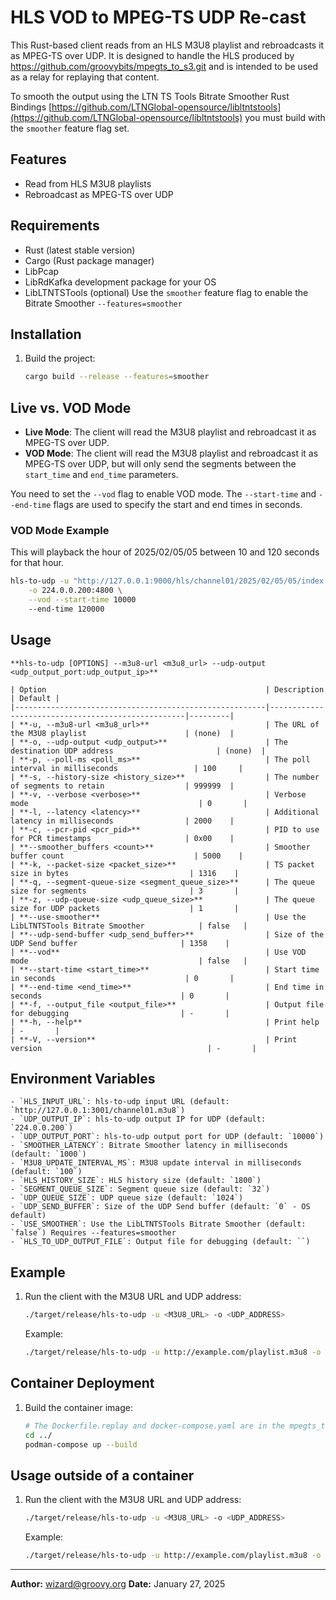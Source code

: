 # HLS VOD to MPEG-TS UDP Re-cast

This Rust-based client reads from an HLS M3U8 playlist and rebroadcasts it as MPEG-TS over UDP. It is designed to handle the HLS produced by https://github.com/groovybits/mpegts_to_s3.git and is intended to be used as a relay for replaying that content.

To smooth the output using the LTN TS Tools Bitrate Smoother Rust Bindings [https://github.com/LTNGlobal-opensource/libltntstools](https://github.com/LTNGlobal-opensource/libltntstools) you must build with the `smoother` feature flag set.

## Features

- Read from HLS M3U8 playlists
- Rebroadcast as MPEG-TS over UDP

## Requirements

- Rust (latest stable version)
- Cargo (Rust package manager)
- LibPcap
- LibRdKafka development package for your OS
- LibLTNTSTools (optional) Use the `smoother` feature flag to enable the Bitrate Smoother `--features=smoother`

## Installation

1. Build the project:
    ```sh
    cargo build --release --features=smoother
    ```

## Live vs. VOD Mode

- **Live Mode**: The client will read the M3U8 playlist and rebroadcast it as MPEG-TS over UDP.
- **VOD Mode**: The client will read the M3U8 playlist and rebroadcast it as MPEG-TS over UDP, but will only send the segments between the `start_time` and `end_time` parameters.

You need to set the `--vod` flag to enable VOD mode. The `--start-time` and `--end-time` flags are used to specify the start and end times in seconds.

### VOD Mode Example

This will playback the hour of 2025/02/05/05 between 10 and 120 seconds for that hour.

```sh
hls-to-udp -u "http://127.0.0.1:9000/hls/channel01/2025/02/05/05/index.m3u8/index.m3u8" \
    -o 224.0.0.200:4800 \
    --vod --start-time 10000 
    --end-time 120000
```

## Usage

    **hls-to-udp [OPTIONS] --m3u8-url <m3u8_url> --udp-output <udp_output_port:udp_output_ip>**

    | Option                                                 | Description                                       | Default |
    |--------------------------------------------------------|---------------------------------------------------|---------|
    | **-u, --m3u8-url <m3u8_url>**                          | The URL of the M3U8 playlist                      | (none)  |
    | **-o, --udp-output <udp_output>**                      | The destination UDP address                       | (none)  |
    | **-p, --poll-ms <poll_ms>**                            | The poll interval in milliseconds                 | 100     |
    | **-s, --history-size <history_size>**                  | The number of segments to retain                  | 999999  |
    | **-v, --verbose <verbose>**                            | Verbose mode                                      | 0       |
    | **-l, --latency <latency>**                            | Additional latency in milliseconds                | 2000    |
    | **-c, --pcr-pid <pcr_pid>**                            | PID to use for PCR timestamps                     | 0x00    |
    | **--smoother_buffers <count>**                         | Smoother buffer count                             | 5000    |
    | **-k, --packet-size <packet_size>**                    | TS packet size in bytes                           | 1316    |
    | **-q, --segment-queue-size <segment_queue_size>**      | The queue size for segments                       | 3       |
    | **-z, --udp-queue-size <udp_queue_size>**              | The queue size for UDP packets                    | 1       |
    | **--use-smoother**                                     | Use the LibLTNTSTools Bitrate Smoother            | false   |
    | **--udp-send-buffer <udp_send_buffer>**                | Size of the UDP Send buffer                       | 1358    |
    | **--vod**                                              | Use VOD mode                                      | false   |
    | **--start-time <start_time>**                          | Start time in seconds                             | 0       |
    | **--end-time <end_time>**                              | End time in seconds                               | 0       |
    | **-f, --output_file <output_file>**                    | Output file for debugging                         | -       |
    | **-h, --help**                                         | Print help                                        | -       |
    | **-V, --version**                                      | Print version                                     | -       |

## Environment Variables

    - `HLS_INPUT_URL`: hls-to-udp input URL (default: `http://127.0.0.1:3001/channel01.m3u8`)
    - `UDP_OUTPUT_IP`: hls-to-udp output IP for UDP (default: `224.0.0.200`)
    - `UDP_OUTPUT_PORT`: hls-to-udp output port for UDP (default: `10000`)
    - `SMOOTHER_LATENCY`: Bitrate Smoother latency in milliseconds (default: `1000`)
    - `M3U8_UPDATE_INTERVAL_MS`: M3U8 update interval in milliseconds (default: `100`)
    - `HLS_HISTORY_SIZE`: HLS history size (default: `1800`)
    - `SEGMENT_QUEUE_SIZE`: Segment queue size (default: `32`)
    - `UDP_QUEUE_SIZE`: UDP queue size (default: `1024`)
    - `UDP_SEND_BUFFER`: Size of the UDP Send buffer (default: `0` - OS default)
    - `USE_SMOOTHER`: Use the LibLTNTSTools Bitrate Smoother (default: `false`) Requires --features=smoother
    - `HLS_TO_UDP_OUTPUT_FILE`: Output file for debugging (default: ``)

## Example

1. Run the client with the M3U8 URL and UDP address:
    ```sh
    ./target/release/hls-to-udp -u <M3U8_URL> -o <UDP_ADDRESS>
    ```

    Example:
    ```sh
    ./target/release/hls-to-udp -u http://example.com/playlist.m3u8 -o 224.0.0.200:10000
    ```

## Container Deployment

1. Build the container image:
    ```sh
    # The Dockerfile.replay and docker-compose.yaml are in the mpegts_to_s3 directory ../ below this one
    cd ../
    podman-compose up --build
    ```

## Usage outside of a container

1. Run the client with the M3U8 URL and UDP address:
    ```sh
    ./target/release/hls-to-udp -u <M3U8_URL> -o <UDP_ADDRESS>
    ```

    Example:
    ```sh
    ./target/release/hls-to-udp -u http://example.com/playlist.m3u8 -o 239.0.0.1:1234 -p 100
    ```

---

**Author:** wizard@groovy.org
**Date:** January 27, 2025
